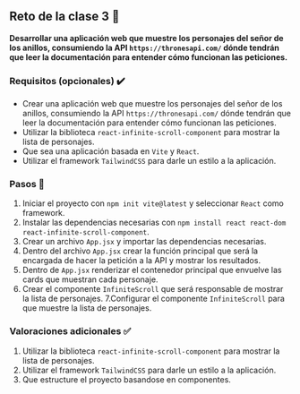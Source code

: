 ## Reto de la clase 3 📑

**Desarrollar una aplicación web que muestre los personajes del señor de los anillos, consumiendo la API ```https://thronesapi.com/``` dónde tendrán que leer la documentación para entender cómo funcionan las peticiones.**

### Requisitos (opcionales) ✔️

- Crear una aplicación web que muestre los personajes del señor de los anillos, consumiendo la API ```https://thronesapi.com/``` dónde tendrán que leer la documentación para entender cómo funcionan las peticiones.
- Utilizar la biblioteca ```react-infinite-scroll-component``` para mostrar la lista de personajes.
- Que sea una aplicación basada en ```Vite``` y ```React```.
- Utilizar el framework ```TailwindCSS``` para darle un estilo a la aplicación.

### Pasos 👣

1. Iniciar el proyecto con ```npm init vite@latest``` y seleccionar ```React``` como framework.
2. Instalar las dependencias necesarias con ```npm install react react-dom react-infinite-scroll-component```.
3. Crear un archivo ```App.jsx``` y importar las dependencias necesarias.
4. Dentro del archivo ```App.jsx``` crear la función principal que será la encargada de hacer la petición a la API y mostrar los resultados.
5. Dentro de ```App.jsx``` renderizar el contenedor principal que envuelve las cards que muestran cada personaje.
6. Crear el componente ```InfiniteScroll``` que será responsable de mostrar la lista de personajes.
7.Configurar el componente ```InfiniteScroll``` para que muestre la lista de personajes.

### Valoraciones adicionales ✅

1. Utilizar la biblioteca ```react-infinite-scroll-component``` para mostrar la lista de personajes.
2. Utilizar el framework ```TailwindCSS``` para darle un estilo a la aplicación.
3. Que estructure el proyecto basandose en componentes.
